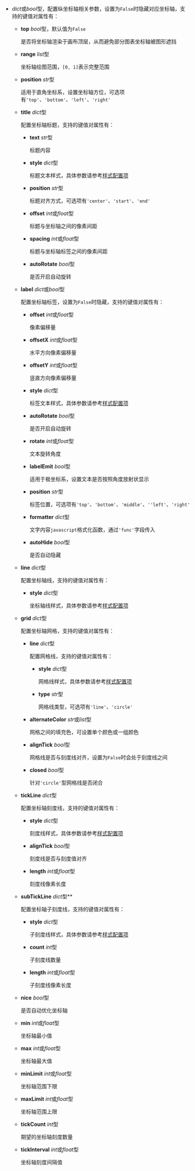 - **<placeholder>** 

  *dict*或*bool*型，配置纵坐标轴相关参数，设置为`False`时隐藏对应坐标轴，支持的键值对属性有：

  - **top** *bool*型，默认值为`False`

    是否将坐标轴渲染于画布顶层，从而避免部分图表坐标轴被图形遮挡

  - **range** *list*型

    坐标轴绘图范围，`[0, 1]`表示完整范围

  - **position** *str*型

    适用于直角坐标系，设置坐标轴方位，可选项有`'top'`、`'bottom'`、`'left'`、`'right'`

  - **title** *dict*型

    配置坐标轴标题，支持的键值对属性有：

    - **text** *str*型

      标题内容

    - **style** *dict*型

      标题文本样式，具体参数请参考[样式配置项](https://fact.feffery.tech/style)

    - **position** *str*型

      标题对齐方式，可选项有`'center'`、`'start'`、`'end'`

    - **offset** *int*或*float*型

      标题与坐标轴之间的像素间距

    - **spacing** *int*或*float*型

      标题与坐标轴标签之间的像素间距

    - **autoRotate** *bool*型

      是否开启自动旋转

  - **label** *dict*或*bool*型

    配置坐标轴标签，设置为`False`时隐藏，支持的键值对属性有：

    - **offset** *int*或*float*型

      像素偏移量

    - **offsetX** *int*或*float*型

      水平方向像素偏移量

    - **offsetY** *int*或*float*型

      竖直方向像素偏移量

    - **style** *dict*型

      标签文本样式，具体参数请参考[样式配置项](https://fact.feffery.tech/style)

    - **autoRotate** *bool*型

      是否开启自动旋转

    - **rotate** *int*或*float*型

      文本旋转角度

    - **labelEmit** *bool*型

      适用于极坐标系，设置文本是否按照角度放射状显示

    - **position** *str*型

      标签位置，可选项有`'top'`、`'bottom'`、`'middle'`、`''left'`、`'right'`

    - **formatter** *dict*型

      文字内容`javascript`格式化函数，通过`'func'`字段传入

    - **autoHide** *bool*型

      是否自动隐藏

  - **line** *dict*型

    配置坐标轴线，支持的键值对属性有：

    - **style** *dict*型

      坐标轴线样式，具体参数请参考[样式配置项](https://fact.feffery.tech/style)

  - **grid** *dict*型

    配置坐标轴网格，支持的键值对属性有：

    - **line** *dict*型

      配置网格线，支持的键值对属性有：

      - **style** *dict*型

        网格线样式，具体参数请参考[样式配置项](https://fact.feffery.tech/style)

      - **type** *str*型

        网格线类型，可选项有`'line'`、`'circle'`

    - **alternateColor** *str*或*list*型

        网格之间的填充色，可设置单个颜色或一组颜色

    - **alignTick** *bool*型

        网格线是否与刻度线对齐，设置为`False`时会处于刻度线之间

    - **closed** *bool*型

        针对`'circle'`型网格线是否闭合

  - **tickLine** *dict*型

    配置坐标轴刻度线，支持的键值对属性有：

    - **style** *dict*型

      刻度线样式，具体参数请参考[样式配置项](https://fact.feffery.tech/style)

    - **alignTick** *bool*型

      刻度线是否与刻度值对齐

    - **length** *int*或*float*型

      刻度线像素长度

  - **subTickLine** *dict*型**

    配置坐标轴子刻度线，支持的键值对属性有：

    - **style** *dict*型

      子刻度线样式，具体参数请参考[样式配置项](https://fact.feffery.tech/style)

    - **count** *int*型

      子刻度线数量

    - **length** *int*或*float*型

      子刻度线像素长度

  - **nice** *bool*型

    是否自动优化坐标轴

  - **min** *int*或*float*型

    坐标轴最小值

  - **max** *int*或*float*型

    坐标轴最大值

  - **minLimit** *int*或*float*型

    坐标轴范围下限

  - **maxLimit** *int*或*float*型

    坐标轴范围上限

  - **tickCount** *int*型

    期望的坐标轴刻度数量

  - **tickInterval** *int*或*float*型

    坐标轴刻度间隔值